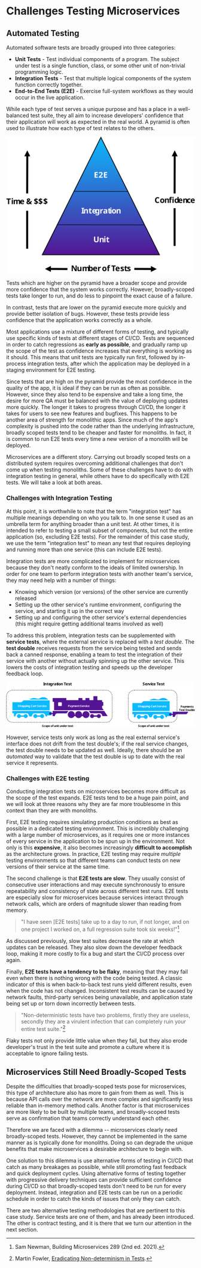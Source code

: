 # Challenges Testing Microservices

## Automated Testing

Automated software tests are broadly grouped into three categories:

- **Unit Tests** - Test individual components of a program.
  The subject under test is a single function, class, or some other unit of non-trivial programming logic.
- **Integration Tests** - Test that multiple logical components of the system function correctly together.
- **End-to-End Tests (E2E)** - Exercise full-system workflows as they would occur in the live application.

While each type of test serves a unique purpose and has a place in a well-balanced test suite, they all aim to increase developers' confidence that their application will work as expected in the real world.
A pyramid is often used to illustrate how each type of test relates to the others.

![Testing pyramid](../../../assets/testing_pyramid.svg)

Tests which are higher on the pyramid have a broader scope and provide more confidence that the system works correctly.
However, broadly-scoped tests take longer to run, and do less to pinpoint the exact cause of a failure.

In contrast, tests that are lower on the pyramid execute more quickly and provide better isolation of bugs.
However, these tests provide less confidence that the application works correctly as a whole.

Most applications use a mixture of different forms of testing, and typically use specific kinds of tests at different stages of CI/CD.
Tests are sequenced in order to catch regressions as **early as possible**, and gradually ramp up the scope of the test as confidence increases that everything is working as it should.
This means that unit tests are typically run first, followed by in-process integration tests, after which the application may be deployed in a staging environment for E2E testing.

Since tests that are high on the pyramid provide the most confidence in the quality of the app, it is ideal if they can be run as often as possible.
However, since they also tend to be expensive and take a long time, the desire for more QA must be balanced with the value of deploying updates more quickly.
The longer it takes to progress through CI/CD, the longer it takes for users to see new features and bugfixes.
This happens to be another area of strength for monolithic apps.
Since much of the app's complexity is pushed into the code rather than the underlying infrastructure, broadly scoped tests tend to be cheaper and faster for monoliths.
In fact, it is common to run E2E tests every time a new version of a monolith will be deployed.

<!-- Outline:
- How testing fits into CI/CD
  - unit tests locally
  - built/pushed code undergoes unit tests in CI/CD
  - integration tests
  - E2E tests
- get feedback quickly if something is broken

- this can work very will with monoliths
- more challenging with microservices
  - challenges with integration tests in general
  - challenges with E2E tests
- Why microservices still gain a lot from broadly-scoped tests.
  - solution:
  - push E2E out of CI/CD, replace with alternative forms of testing
    - service tests
    - transition to contract tests -->

Microservices are a different story.
Carrying out broadly scoped tests on a distributed system requires overcoming additional challenges that don't come up when testing monoliths. Some of these challenges have to do with integration testing in general, while others have to do specifically with E2E tests. We will take a look at both areas.

### Challenges with Integration Testing

At this point, it is worthwhile to note that the term "integration test" has multiple meanings depending on who you talk to. In one sense it used as an umbrella term for anything broader than a unit test. At other times, it is intended to refer to testing a small subset of components, but not the entire application (so, excluding E2E tests). For the remainder of this case study, we use the term "integration test" to mean any test that requires deploying and running more than one service (this can include E2E tests).

Integration tests are more complicated to implement for microservices because they don't neatly conform to the ideals of limited ownership. In order for one team to perform integration tests with another team's service, they may need help with a number of things:

- Knowing which version (or versions) of the other service are currently released
- Setting up the other service's runtime environment, configuring the service, and starting it up in the correct way
- Setting up and configuring the other service's external dependencies (this might require getting additional teams involved as well)

To address this problem, integration tests can be supplemented with **service tests**, where the external service is replaced with a *test double*.
The **test double** receives requests from the service being tested and sends back a canned response, enabling a team to test the integration of their service with another without actually spinning up the other service.
This lowers the costs of integration testing and speeds up the developer feedback loop.

![Integration test vs service test](../../../assets/trains_1.svg)

However, service tests only work as long as the real external service's interface does not drift from the test double's; if the real service changes, the test double needs to be updated as well.
Ideally, there should be an *automated* way to validate that the test double is up to date with the real service it represents.

### Challenges with E2E testing

Conducting integration tests on microservices becomes more difficult as the scope of the test expands. E2E tests tend to be a huge pain point, and we will look at three reasons why they are far more troublesome in this context than they are with monoliths.

First, E2E testing requires simulating production conditions as best as possible in a dedicated testing environment.
This is incredibly challenging with a large number of microservices, as it requires one or more instances of every service in the application to be spun up in the environment.
Not only is this **expensive**, it also becomes increasingly **difficult to accomplish** as the architecture grows.
In practice, E2E testing may require *multiple* testing environments so that different teams can conduct tests on new versions of their service at the same time.

The second challenge is that **E2E tests are slow**.
They usually consist of consecutive user interactions and may execute synchronously to ensure repeatability and consistency of state across different test runs.
E2E tests are especially slow for microservices because services interact through network calls, which are orders of magnitude slower than reading from memory.

> "I have seen \[E2E tests\] take up to a day to run, if not longer, and on one project I worked on, a full regression suite took six weeks!"[^1]

As discussed previously, slow test suites decrease the rate at which updates can be released.
They also slow down the developer feedback loop, making it more costly to fix a bug and start the CI/CD process over again.

Finally, **E2E tests have a tendency to be flaky**, meaning that they may fail even when there is nothing wrong with the code being tested.
A classic indicator of this is when back-to-back test runs yield different results, even when the code has not changed.
Inconsistent test results can be caused by network faults, third-party services being unavailable, and application state being set up or torn down incorrectly between tests.

> "Non-deterministic tests have two problems, firstly they are useless, secondly they are a virulent infection that can completely ruin your entire test suite."[^2]

Flaky tests not only provide little value when they fail, but they also erode developer's trust in the test suite and promote a culture where it is acceptable to ignore failing tests.

## Microservices Still Need Broadly-Scoped Tests

Despite the difficulties that broadly-scoped tests pose for microservices, this type of architecture also has more to gain from them as well.
This is because API calls over the network are more complex and significantly less reliable than in-memory method calls.
Another factor is that microservices are more likely to be built by multiple teams, and broadly-scoped tests serve as confirmation that teams correctly understand each other.

Therefore we are faced with a dilemma -- microservices clearly need broadly-scoped tests.
However, they cannot be implemented in the same manner as is typically done for monoliths.
Doing so can degrade the unique benefits that make microservices a desirable architecture to begin with.

One solution to this dilemma is use alternative forms of testing in CI/CD that catch as many breakages as possible, while still promoting fast feedback and quick deployment cycles.
Using alternative forms of testing together with progressive delivery techniques can provide sufficient confidence during CI/CD so that broadly-scoped tests don't need to be run for every deployment.
Instead, integration and E2E tests can be run on a periodic schedule in order to catch the kinds of issues that only they can catch.

There are two alternative testing methodologies that are pertinent to this case study. Service tests are one of them, and has already been introduced. The other is contract testing, and it is there that we turn our attention in the next section.

[^1]: Sam Newman, Building Microservices 289 (2nd ed. 2021).
[^2]: Martin Fowler, [Eradicating Non-determinism in Tests](https://martinfowler.com/articles/nonDeterminism.html).
